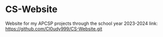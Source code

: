 # CS-Website
Website for my APCSP projects through the school year 2023-2024 link: https://github.com/Cl0udy999/CS-Website.git
